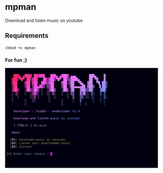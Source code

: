 # mpman
Download and listen music on youtube
## Requirements
``chmod +x mpman``
### For fun ;)
![MpMAN](https://github.com/7cod3r/7cod3r/blob/a2740c8b7cfdef700d3b3bfb5402c5c07fb9b2d0/mpman-screenshot.jpg)
